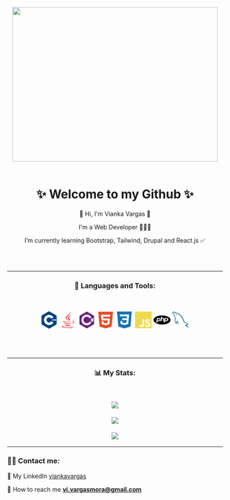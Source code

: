 <div id="header" align="center">
  <img src="https://i.postimg.cc/wjqRfYvH/manoscompu.gif" width="480" height="360" />
   <br></br>
  <h1 align="center">✨ Welcome to my Github ✨</h1>
<!--  <div id="badges" align="center">
   <br></br>
    <img src="https://img.shields.io/github/watchers/ViankaVargas/ViankaVargas?logoColor=pink&style=social" />
    <br></br>
  </div> -->
  <p>👋 Hi, I'm Vianka Vargas 👋</p>
  <p>I'm a Web Developer 👩🏽‍💻 </p>
  <p>I’m currently learning Bootstrap, Tailwind, Drupal and React.js ✅</p>
   <br></br>
   <hr>
   <h3 align="center">🔨 Languages and Tools: </h3>
   <br></br>
  <img src="https://github.com/devicons/devicon/blob/master/icons/cplusplus/cplusplus-plain.svg" title="Cplusplus" alt="Cplusplus" width="40" height="40" />
  <img src="https://github.com/devicons/devicon/blob/master/icons/java/java-plain.svg" title="java" alt="java" width="40" height="40" />
  <img src="https://github.com/devicons/devicon/blob/master/icons/csharp/csharp-plain.svg" title="csharp" alt="csharp" width="40" height="40" />
  <img src="https://github.com/devicons/devicon/blob/master/icons/html5/html5-plain.svg" title="HTML5" alt="HTML5" width="40" height="40" />
   <img src="https://github.com/devicons/devicon/blob/master/icons/css3/css3-plain.svg" title="CSS3" alt="CSS3" width="40" height="40" />
   <img src="https://github.com/devicons/devicon/blob/master/icons/javascript/javascript-plain.svg" title="JavaScript" alt="JavaScript" width="40" height="40" />
   <img src="https://github.com/devicons/devicon/blob/master/icons/php/php-plain.svg" title="php" alt="php" width="40" height="40" />
   <img src="https://github.com/devicons/devicon/blob/master/icons/mysql/mysql-plain.svg" title="Mysql" alt="Mysql" width="40" height="40" />
   <br></br>
   <br></br>
   <hr>
   <h3 align="center">📊 My Stats: </h3>
   <br></br>
   <div id="stats" align="center">
      <img src="https://streak-stats.demolab.com?user=ViankaVargas&theme=radical&border_radius=2" />
      <br></br>
      <img src="https://github-readme-stats.vercel.app/api?username=ViankaVargas&theme=radical&show_icons=true&hide=prs,issues,contribs" />
      <br></br>
      <img src="https://github-readme-stats.vercel.app/api/top-langs/?username=ViankaVargas&layout=compact&theme=radical" />
      
   </div>
</div>



---

### 👩🏽 Contact me: 

🔎 My LinkedIn [viankavargas](https://www.linkedin.com/in/viankavargas)

📧 How to reach me **vi.vargasmora@gmail.com**

